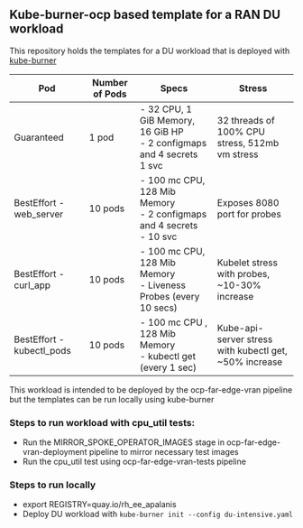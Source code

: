 ## Kube-burner-ocp based template for a RAN DU workload

This repository holds the templates for a DU workload that is deployed with [kube-burner](https://github.com/kube-burner/kube-burner)


| Pod | Number of Pods | Specs | Stress |
|-----|----------------|-------| ------- |
| Guaranteed | 1 pod | - 32 CPU, 1 GiB Memory, 16 GiB HP<br>- 2 configmaps and 4 secrets<br> 1 svc<br> | 32 threads of 100% CPU stress, 512mb vm stress |
| BestEffort - web_server | 10 pods | - 100 mc CPU, 128 Mib Memory<br>- 2 configmaps and 4 secrets<br>- 10 svc<br> | Exposes 8080 port for probes|
| BestEffort - curl_app | 10 pods | - 100 mc CPU, 128 Mib Memory<br>- Liveness Probes (every 10 secs)| Kubelet stress with probes, ~10-30% increase |
| BestEffort - kubectl_pods | 10 pods | - 100 mc CPU , 128 Mib Memory<br>- kubectl get (every 1 sec) | Kube-api-server stress with kubectl get, ~50% increase |

This workload is intended to be deployed by the ocp-far-edge-vran pipeline but the templates can be run locally using kube-burner


### Steps to run workload with cpu_util tests:

* Run the MIRROR_SPOKE_OPERATOR_IMAGES stage in ocp-far-edge-vran-deployment pipeline to mirror necessary test images
* Run the cpu_util test using ocp-far-edge-vran-tests pipeline

### Steps to run locally
* export REGISTRY=quay.io/rh_ee_apalanis
* Deploy DU workload with `kube-burner init --config du-intensive.yaml`
